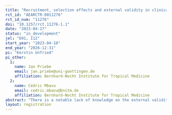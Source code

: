 ```yaml
---
title: "Recruitment, selection effects and external validity in clinical trials"
rct_id: "AEARCTR-0011276"
rct_id_num: "11276"
doi: "10.1257/rct.11276-1.1"
date: "2023-04-17"
status: "in_development"
jel: "D91, I12"
start_year: "2023-04-18"
end_year: "2026-12-31"
pi: "Kerstin Unfried"
pi_other:
  1:
    name: Jan Priebe
    email: jan.priebe@uni-goettingen.de
    affiliation: Bernhard-Nocht Institute for Tropical Medicine
  2:
    name: Cédric Mbavu
    email: cedric.mbavu@bnitm.de
    affiliation: Bernhard-Nocht Institute for Tropical Medicine
abstract: "There is a notable lack of knowledge on the external validity of clinical trials. The proposed study aims to fill this gap by providing insights into the magnitude and implications of selection effects into clinical trials. The objective of this study is to identify who participates in clinical trials with a particular focus on people’s socio-economic characteristics, abilities, personality traits, preferences, and behaviors by comparing the trial population to a general population (adults age 18 to 65). We will elaborate on potential biases in the estimation of treatment effects. Additionally, using an RCT compromising a control and two treatment groups the study will investigate to what extent the information provided in the clinical trial recruitment process influences the participation in the clinical trial of various population groups.  The control group receives a standard recruitment campaign. Intervention groups will additionally receive an intervention aimed at encouraging persons to participate, whereby intervention T1 will aim to activate altruistic concerns and motives among respondents by emphasizing the positive benefits of clinical trial participation for the society and others (emphasizing altruism) and T2 aims at fostering trust and highlighting the rights of clinical trial participants to reduce anxiety and misperceptions. The study takes place as part of the LoaLoa cinical trials conducted by researchers of CERMEL in Lambaréné, Gabon. "
layout: registration
---
```


